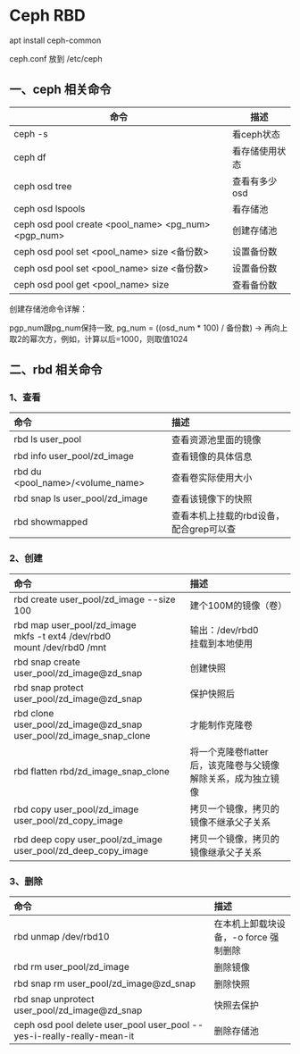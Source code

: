 # Ceph RBD

apt install ceph-common

ceph.conf 放到 /etc/ceph

## 一、ceph 相关命令

| 命令                                                | 描述           |
| --------------------------------------------------- | -------------- |
| ceph -s                                             | 看ceph状态     |
| ceph df                                             | 看存储使用状态 |
| ceph osd tree                                       | 查看有多少osd  |
| ceph osd lspools                                    | 看存储池       |
| ceph osd pool create <pool_name> <pg_num> <pgp_num> | 创建存储池     |
| ceph osd pool set <pool_name> size <备份数>         | 设置备份数     |
| ceph osd pool set <pool_name> size <备份数>         | 设置备份数     |
| ceph osd pool get <pool_name> size                  | 查看备份数     |

创建存储池命令详解：

pgp_num跟pg_num保持一致, pg_num = ((osd_num * 100) / 备份数) -> 再向上取2的幂次方，例如，计算以后=1000，则取值1024

## 二、rbd 相关命令

### 1、查看

| 命令                             | 描述                                    |
| :------------------------------- | :-------------------------------------- |
| rbd ls user_pool                 | 查看资源池里面的镜像                    |
| rbd info user_pool/zd_image      | 查看镜像的具体信息                      |
| rbd du <pool_name>/<volume_name> | 查看卷实际使用大小                      |
| rbd snap ls user_pool/zd_image   | 查看该镜像下的快照                      |
| rbd showmapped                   | 查看本机上挂载的rbd设备，配合grep可以查 |

### 2、创建

| 命令                                                         | 描述                                                         |
| :----------------------------------------------------------- | :----------------------------------------------------------- |
| rbd create user_pool/zd_image --size 100                     | 建个100M的镜像（卷）                                         |
| rbd map user_pool/zd_image<br/>mkfs -t ext4 /dev/rbd0<br/>mount /dev/rbd0 /mnt | 输出：/dev/rbd0<br/>挂载到本地使用                           |
| rbd snap create user_pool/zd_image@zd_snap                   | 创建快照                                                     |
| rbd snap protect user_pool/zd_image@zd_snap                  | 保护快照后                                                   |
| rbd clone user_pool/zd_image@zd_snap user_pool/zd_image_snap_clone | 才能制作克隆卷                                               |
| rbd flatten rbd/zd_image_snap_clone                          | 将一个克隆卷flatter后，该克隆卷与父镜像解除关系，成为独立镜像 |
| rbd copy user_pool/zd_image user_pool/zd_copy_image          | 拷贝一个镜像，拷贝的镜像不继承父子关系                       |
| rbd deep copy user_pool/zd_image user_pool/zd_deep_copy_image | 拷贝一个镜像，拷贝的镜像继承父子关系                         |

### 3、删除

| 命令                                                         | 描述                                  |
| :----------------------------------------------------------- | :------------------------------------ |
| rbd unmap /dev/rbd10                                         | 在本机上卸载块设备，-o force 强制删除 |
| rbd rm user_pool/zd_image                                    | 删除镜像                              |
| rbd snap rm user_pool/zd_image@zd_snap                       | 删除快照                              |
| rbd snap unprotect user_pool/zd_image@zd_snap                | 快照去保护                            |
| ceph osd pool delete user_pool user_pool --yes-i-really-really-mean-it | 删除存储池                            |

